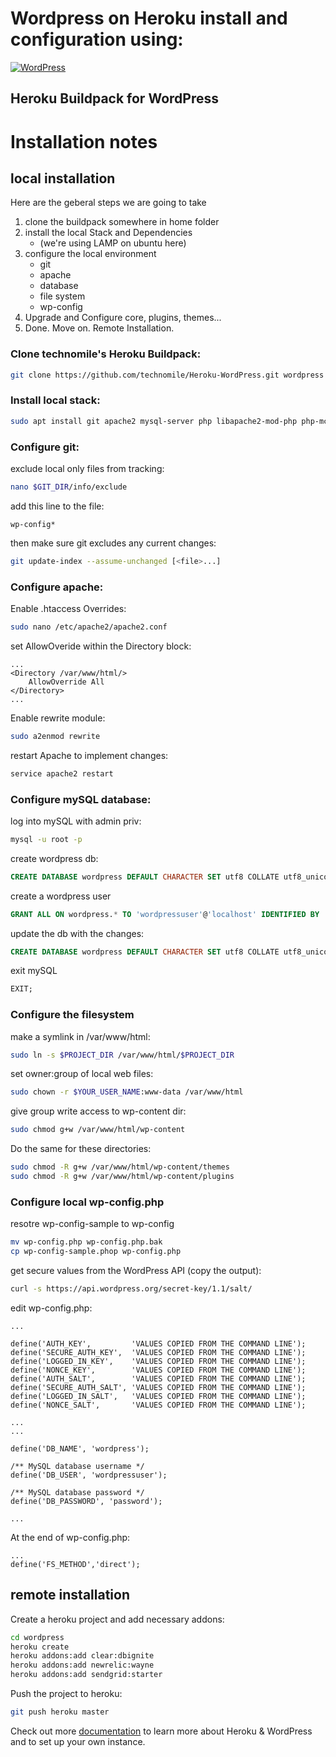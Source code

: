 # Wordpress on Heroku install and configuration using:

[![WordPress](http://technomile.github.io/img/cms_buildpack_github.png)](http://www.technomile.com)
## Heroku Buildpack for WordPress

# Installation notes
## local installation
Here are the geberal steps we are going to take
1. clone the buildpack somewhere in home folder
2. install the local Stack and Dependencies 
	* (we're using LAMP on ubuntu here)
3. configure the local environment
	* git
	* apache
	* database
	* file system
	* wp-config
4. Upgrade and Configure core, plugins, themes...
5. Done. Move on. Remote Installation. 

### Clone technomile's Heroku Buildpack:
```bash
git clone https://github.com/technomile/Heroku-WordPress.git wordpress
```
### Install local stack:
```bash
sudo apt install git apache2 mysql-server php libapache2-mod-php php-mcrypt php-mysql php-cli php-curl php-gd php-mbstring php-xml php-xmlrpc
```
### Configure git:
exclude local only files from tracking:
```bash
nano $GIT_DIR/info/exclude
```
add this line to the file:
```
wp-config*
```
then make sure git excludes any current changes:
```bash
git update-index --assume-unchanged [<file>...]
```
### Configure apache:
Enable .htaccess Overrides:
```bash
sudo nano /etc/apache2/apache2.conf
```
set AllowOveride within the Directory block:
```
...
<Directory /var/www/html/>
	AllowOverride All
</Directory>
...
```
Enable rewrite module:
```bash
sudo a2enmod rewrite
```
restart Apache to implement changes:
```bash
service apache2 restart
```
### Configure mySQL database:
log into mySQL with admin priv:
```bash
mysql -u root -p
```
create wordpress db:
```SQL
CREATE DATABASE wordpress DEFAULT CHARACTER SET utf8 COLLATE utf8_unicode_ci;
```
create a wordpress user
```SQL
GRANT ALL ON wordpress.* TO 'wordpressuser'@'localhost' IDENTIFIED BY 'password';
```
update the db with the changes:
```SQL
CREATE DATABASE wordpress DEFAULT CHARACTER SET utf8 COLLATE utf8_unicode_ci;
```
exit mySQL
```SQL
EXIT;
```
### Configure the filesystem
make a symlink in /var/www/html:
```bash
sudo ln -s $PROJECT_DIR /var/www/html/$PROJECT_DIR
```
set owner:group of local web files:
```bash
sudo chown -r $YOUR_USER_NAME:www-data /var/www/html
```
give group write access to wp-content dir:
```bash
sudo chmod g+w /var/www/html/wp-content
```
Do the same for these directories:
```bash
sudo chmod -R g+w /var/www/html/wp-content/themes
sudo chmod -R g+w /var/www/html/wp-content/plugins
```
### Configure local wp-config.php
resotre wp-config-sample to wp-config
```bash
mv wp-config.php wp-config.php.bak
cp wp-config-sample.phop wp-config.php
```
get secure values from the WordPress API (copy the output):
```bash
curl -s https://api.wordpress.org/secret-key/1.1/salt/
```
edit wp-config.php:
```
...

define('AUTH_KEY',         'VALUES COPIED FROM THE COMMAND LINE');
define('SECURE_AUTH_KEY',  'VALUES COPIED FROM THE COMMAND LINE');
define('LOGGED_IN_KEY',    'VALUES COPIED FROM THE COMMAND LINE');
define('NONCE_KEY',        'VALUES COPIED FROM THE COMMAND LINE');
define('AUTH_SALT',        'VALUES COPIED FROM THE COMMAND LINE');
define('SECURE_AUTH_SALT', 'VALUES COPIED FROM THE COMMAND LINE');
define('LOGGED_IN_SALT',   'VALUES COPIED FROM THE COMMAND LINE');
define('NONCE_SALT',       'VALUES COPIED FROM THE COMMAND LINE');

...
...

define('DB_NAME', 'wordpress');

/** MySQL database username */
define('DB_USER', 'wordpressuser');

/** MySQL database password */
define('DB_PASSWORD', 'password');

...
```
At the end of wp-config.php:
```
...
define('FS_METHOD','direct');
```

## remote installation
Create a heroku project and add necessary addons:
```bash
cd wordpress
heroku create
heroku addons:add clear:dbignite
heroku addons:add newrelic:wayne
heroku addons:add sendgrid:starter
```
Push the project to heroku:
```bash
git push heroku master
```


Check out more [documentation](http://technomile.github.io/wordpress/) to learn more about Heroku & WordPress and to set up your own instance.
